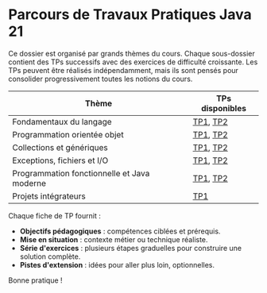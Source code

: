 # Parcours de Travaux Pratiques Java 21

Ce dossier est organisé par grands thèmes du cours. Chaque sous-dossier contient des TPs successifs avec des exercices de difficulté croissante. Les TPs peuvent être réalisés indépendamment, mais ils sont pensés pour consolider progressivement toutes les notions du cours.

| Thème | TPs disponibles |
| --- | --- |
| Fondamentaux du langage | [TP1](fondamentaux/TP1.md), [TP2](fondamentaux/TP2.md) |
| Programmation orientée objet | [TP1](poo/TP1.md), [TP2](poo/TP2.md) |
| Collections et génériques | [TP1](collections/TP1.md), [TP2](collections/TP2.md) |
| Exceptions, fichiers et I/O | [TP1](exceptions-io/TP1.md), [TP2](exceptions-io/TP2.md) |
| Programmation fonctionnelle et Java moderne | [TP1](fonctionnel-moderne/TP1.md), [TP2](fonctionnel-moderne/TP2.md) |
| Projets intégrateurs | [TP1](projets-integres/TP1.md) |

Chaque fiche de TP fournit :
- **Objectifs pédagogiques** : compétences ciblées et prérequis.
- **Mise en situation** : contexte métier ou technique réaliste.
- **Série d'exercices** : plusieurs étapes graduelles pour construire une solution complète.
- **Pistes d'extension** : idées pour aller plus loin, optionnelles.

Bonne pratique !
